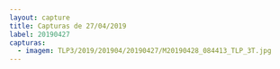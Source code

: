 ```yaml
---
layout: capture
title: Capturas de 27/04/2019
label: 20190427
capturas:
  - imagem: TLP3/2019/201904/20190427/M20190428_084413_TLP_3T.jpg
---
```

